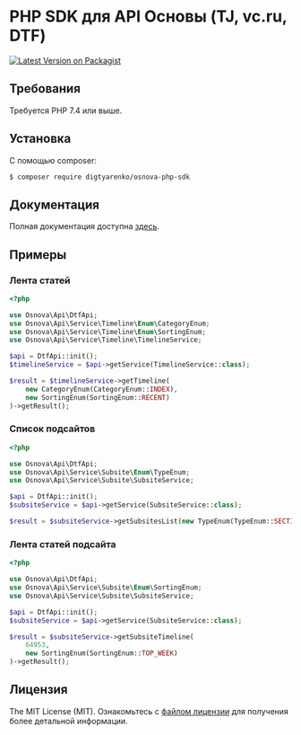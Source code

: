 # PHP SDK для API Основы (TJ, vc.ru, DTF)

[![Latest Version on Packagist][ico-version]][link-packagist]

## Требования
Требуется PHP 7.4 или выше.

## Установка

С помощью composer:

``` bash
$ composer require digtyarenko/osnova-php-sdk
```
## Документация

Полная документация доступна [здесь](./docs/getstarted.md).

## Примеры

### Лента статей

```php
<?php

use Osnova\Api\DtfApi;
use Osnova\Api\Service\Timeline\Enum\CategoryEnum;
use Osnova\Api\Service\Timeline\Enum\SortingEnum;
use Osnova\Api\Service\Timeline\TimelineService;

$api = DtfApi::init();
$timelineService = $api->getService(TimelineService::class);

$result = $timelineService->getTimeline(
    new CategoryEnum(CategoryEnum::INDEX),
    new SortingEnum(SortingEnum::RECENT)
)->getResult();
```

### Список подсайтов

```php
<?php

use Osnova\Api\DtfApi;
use Osnova\Api\Service\Subsite\Enum\TypeEnum;
use Osnova\Api\Service\Subsite\SubsiteService;

$api = DtfApi::init();
$subsiteService = $api->getService(SubsiteService::class);

$result = $subsiteService->getSubsitesList(new TypeEnum(TypeEnum::SECTIONS))->getResult();
```

### Лента статей подсайта

```php
<?php

use Osnova\Api\DtfApi;
use Osnova\Api\Service\Subsite\Enum\SortingEnum;
use Osnova\Api\Service\Subsite\SubsiteService;

$api = DtfApi::init();
$subsiteService = $api->getService(SubsiteService::class);

$result = $subsiteService->getSubsiteTimeline(
    64953,
    new SortingEnum(SortingEnum::TOP_WEEK)
)->getResult();
```

## Лицензия

The MIT License (MIT). Ознакомьтесь с [файлом лицензии](LICENSE.md) для получения более детальной информации.

[ico-version]: https://poser.pugx.org/digtyarenko/osnova-php-sdk/version?format=flat
[link-packagist]: https://packagist.org/packages/digtyarenko/osnova-php-sdk
